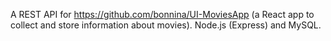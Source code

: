 A REST API for https://github.com/bonnina/UI-MoviesApp (a React app to collect and store information about movies).
Node.js (Express) and MySQL.
